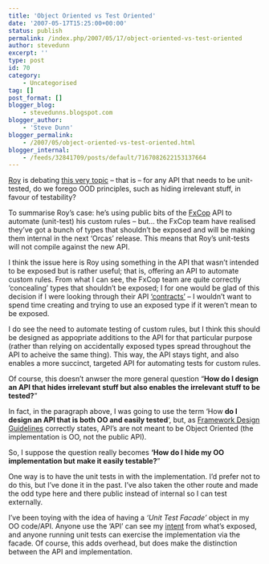 ```yaml
---
title: 'Object Oriented vs Test Oriented'
date: '2007-05-17T15:25:00+00:00'
status: publish
permalink: /index.php/2007/05/17/object-oriented-vs-test-oriented
author: stevedunn
excerpt: ''
type: post
id: 70
category:
    - Uncategorised
tag: []
post_format: []
blogger_blog:
    - stevedunns.blogspot.com
blogger_author:
    - 'Steve Dunn'
blogger_permalink:
    - /2007/05/object-oriented-vs-test-oriented.html
blogger_internal:
    - /feeds/32841709/posts/default/7167082622153137664
---
```

[Roy](http://weblogs.asp.net/rosherove/default.aspx) is debating [this very topic](http://weblogs.asp.net/rosherove/archive/2007/02/25/fxcop-is-heading-in-the-wrong-direction-no-testability-whatsoever.aspx) – that is – for any API that needs to be unit-tested, do we forego OOD principles, such as hiding irrelevant stuff, in favour of testability?

To summarise Roy’s case: he’s using public bits of the [FxCop](http://www.gotdotnet.com/Team/FxCop/) API to automate (unit-test) his custom rules – but… the FxCop team have realised they’ve got a bunch of types that shouldn’t be exposed and will be making them internal in the next ‘Orcas’ release. This means that Roy’s unit-tests will not compile against the new API.

I think the issue here is Roy using something in the API that wasn’t intended to be exposed but is rather useful; that is, offering an API to automate custom rules. From what I can see, the FxCop team are quite correctly ‘concealing’ types that shouldn’t be exposed; I for one would be glad of this decision if I were looking through their API [‘contracts’](http://www.regdeveloper.co.uk/2005/12/29/first_among_equals/) – I wouldn’t want to spend time creating and trying to use an exposed type if it weren’t mean to be exposed.

I do see the need to automate testing of custom rules, but I think this should be designed as appopriate additions to the API for that particular purpose (rather than relying on accidentally exposed types spread throughout the API to acheive the same thing). This way, the API stays tight, and also enables a more succinct, targeted API for automating tests for custom rules.

Of course, this doesn’t anwser the more general question “**How do I design an API that hides irrelevant stuff but also enables the irrelevant stuff to be tested?**”

In fact, in the paragraph above, I was going to use the term ‘How **do I design an API that is both OO and easily tested**‘, but, as [Framework Design Guidelines](http://msdn2.microsoft.com/en-us/library/czefa0ke(vs.71).aspx) correctly states, API’s are not meant to be Object Oriented (the implementation is OO, not the public API).

So, I suppose the question really becomes **‘How do I hide my OO implementation but make it easily testable?**”

One way is to have the unit tests in with the implementation. I’d prefer not to do this, but I’ve done it in the past. I’ve also taken the other route and made the odd type here and there public instead of internal so I can test externally.

I’ve been toying with the idea of having a *‘Unit Test Facade’* object in my OO code/API. Anyone use the ‘API’ can see my [intent](http://www.jot.fm/issues/issue_2004_06/article2/article2.pdf) from what’s exposed, and anyone running unit tests can exercise the implementation via the facade. Of course, this adds overhead, but does make the distinction between the API and implementation.